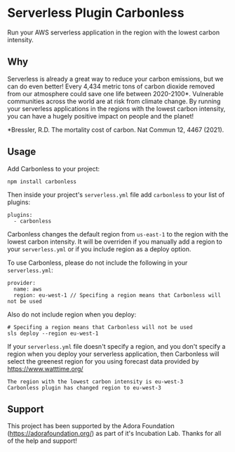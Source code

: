 # Serverless Plugin Carbonless

Run your AWS serverless application in the region with the lowest carbon intensity.

## Why

Serverless is already a great way to reduce your carbon emissions, but we can do even better! Every 4,434 metric tons of carbon dioxide removed from our atmosphere could save one life between 2020-2100*. Vulnerable communities across the world are at risk from climate change. By running your serverless applications in the regions with the lowest carbon intensity, you can have a hugely positive impact on people and the planet!

*Bressler, R.D. The mortality cost of carbon. Nat Commun 12, 4467 (2021).

## Usage

Add Carbonless to your project:

```
npm install carbonless
```

Then inside your project's `serverless.yml` file add `carbonless` to your list of plugins:

```
plugins:
  - carbonless
```

Carbonless changes the default region from `us-east-1` to the region with the lowest carbon intensity. It will be overriden if you manually add a region to your `serverless.yml` or if you include region as a deploy option.

To use Carbonless, please do not include the following in your `serverless.yml`:

```
provider:
  name: aws
  region: eu-west-1 // Specifing a region means that Carbonless will not be used
```

Also do not include region when you deploy:

```
# Specifing a region means that Carbonless will not be used
sls deploy --region eu-west-1 
```

If your `serverless.yml` file doesn't specify a region, and you don't specify a region when you deploy your serverless application, then Carbonless will select the greenest region for you using forecast data provided by https://www.watttime.org/

```
The region with the lowest carbon intensity is eu-west-3
Carbonless plugin has changed region to eu-west-3
```

## Support

This project has been supported by the Adora Foundation (https://adorafoundation.org/) as part of it's Incubation Lab. Thanks for all of the help and support!